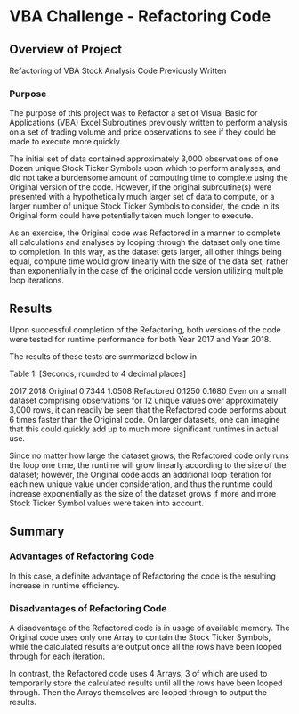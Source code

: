 # VBA Challenge - Refactoring Code

## Overview of Project

Refactoring of VBA Stock Analysis Code Previously Written

### Purpose

The purpose of this project was to Refactor a set of Visual Basic for Applications (VBA) Excel Subroutines previously written to perform analysis on a set of trading volume and price observations to see if they could be made to execute more quickly.

The initial set of data contained approximately 3,000 observations of one Dozen unique Stock Ticker Symbols upon which to perform analyses, and did not take a burdensome amount of computing time to complete using the Original version of the code. However, if the original subroutine(s) were presented with a hypothetically much larger set of data to compute, or a larger number of unique Stock Ticker Symbols to consider, the code in its Original form could have potentially taken much longer to execute.

As an exercise, the Original code was Refactored in a manner to complete all calculations and analyses by looping through the dataset only one time to completion. In this way, as the dataset gets larger, all other things being equal, compute time would grow linearly with the size of the data set, rather than exponentially in the case of the original code version utilizing multiple loop iterations.


## Results

Upon successful completion of the Refactoring, both versions of the code were tested for runtime performance for both Year 2017 and Year 2018.

The results of these tests are summarized below in

Table 1: [Seconds, rounded to 4 decimal places]

2017	2018
Original	0.7344	1.0508
Refactored	0.1250	0.1680
Even on a small dataset comprising observations for 12 unique values over approximately 3,000 rows, it can readily be seen that the Refactored code performs about 6 times faster than the Original code. On larger datasets, one can imagine that this could quickly add up to much more significant runtimes in actual use.

Since no matter how large the dataset grows, the Refactored code only runs the loop one time, the runtime will grow linearly according to the size of the dataset; however, the Original code adds an additional loop iteration for each new unique value under consideration, and thus the runtime could increase exponentially as the size of the dataset grows if more and more Stock Ticker Symbol values were taken into account.


## Summary

### Advantages of Refactoring Code

In this case, a definite advantage of Refactoring the code is the resulting increase in runtime efficiency.

### Disadvantages of Refactoring Code

A disadvantage of the Refactored code is in usage of available memory. The Original code uses only one Array to contain the Stock Ticker Symbols, while the calculated results are output once all the rows have been looped through for each iteration.

In contrast, the Refactored code uses 4 Arrays, 3 of which are used to temporarily store the calculated results until all the rows have been looped through. Then the Arrays themselves are looped through to output the results.
